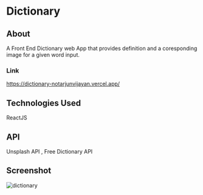 # Dictionary

## About
A Front End Dictionary web App that provides definition and a coresponding image for a given word input.

### Link
https://dictionary-notarjunvijayan.vercel.app/

## Technologies Used
ReactJS

## API
Unsplash API , Free Dictionary API

## Screenshot
![dictionary](https://user-images.githubusercontent.com/85212070/210138706-d00de36f-5d40-40e9-b701-16d61c09dcf4.png)
